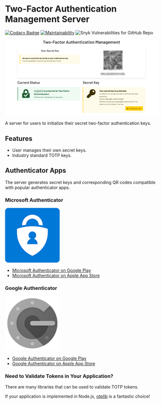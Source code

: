# Two-Factor Authentication Management Server

[![Codacy Badge](https://app.codacy.com/project/badge/Grade/084cc0ff50fc407fa86b772c34755527)](https://www.codacy.com/gh/cityssm/2fa-server/dashboard?utm_source=github.com&utm_medium=referral&utm_content=cityssm/2fa-server&utm_campaign=Badge_Grade) [![Maintainability](https://api.codeclimate.com/v1/badges/4f2ffd81f5c8beb11870/maintainability)](https://codeclimate.com/github/cityssm/2fa-server/maintainability) ![Snyk Vulnerabilities for GitHub Repo](https://img.shields.io/snyk/vulnerabilities/github/cityssm/2fa-server)

![User Dashboard](docs/screenshot.png)

A server for users to initialize their secret two-factor authentication keys.

## Features

-   User manages their own secret keys.
-   Industry standard TOTP keys.

## Authenticator Apps

The server generates secret keys and corresponding QR codes
compatible with popular authenticator apps.

### Microsoft Authenticator

![Microsoft Authenticator App Icon](public/images/microsoftAuthenticator.png)

-   [Microsoft Authenticator on Google Play](https://play.google.com/store/apps/details?id=com.azure.authenticator)
-   [Microsoft Authenticator on Apple App Store](https://apps.apple.com/ca/app/microsoft-authenticator/id983156458)

### Google Authenticator

![Google Authenticator App Icon](public/images/googleAuthenticator.png)

-   [Google Authenticator on Google Play](https://play.google.com/store/apps/details?id=com.google.android.apps.authenticator2)
-   [Google Authenticator on Apple App Store](https://apps.apple.com/ca/app/google-authenticator/id388497605)

### Need to Validate Tokens in Your Application?

There are many libraries that can be used to validate TOTP tokens.

If your application is implemented in Node.js,
[otplib](https://www.npmjs.com/package/otplib) is a fantastic choice!
